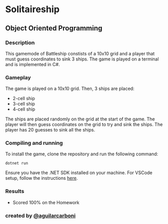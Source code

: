 # Solitaireship

## Object Oriented Programming

### Description
 
This gamemode of Battleship constists of a 10x10 grid and a player that must guess coordinates to sink 3 ships. The game is played on a terminal and is implemented in C#.

### Gameplay
The game is played on a 10x10 grid. Then, 3 ships are placed:

- 2-cell ship
- 3-cell ship
- 4-cell ship

The ships are placed randomly on the grid at the start of the game. The player will then guess coordinates on the grid to try and sink the ships. The player has 20 guesses to sink all the ships.

### Compiling and running

To install the game, clone the repository and run the following command:

```
dotnet run
```

Ensure you have the .NET SDK installed on your machine. For VSCode setup, follow the instructions [here](https://code.visualstudio.com/docs/languages/dotnet#_setting-up-vs-code-for-net-development).

### Results
- Scored 100% on the Homework


### created by [@aguilarcarboni](https://github.com/aguilarcarboni/)
